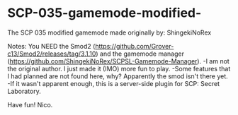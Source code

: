 # SCP-035-gamemode-modified-
The SCP 035 modified gamemode made originally by: ShingekiNoRex

Notes: You NEED the Smod2 (https://github.com/Grover-c13/Smod2/releases/tag/3.1.10) and the gamemode manager (https://github.com/ShingekiNoRex/SCPSL-Gamemode-Manager).
-I am not the original author. I just made it (IMO) more fun to play.
-Some features that I had planned are not found here, why? Apparently the smod isn't there yet.
-If it wasn't apparent enough, this is a server-side plugin for SCP: Secret Laboratory.

Have fun! Nico.
